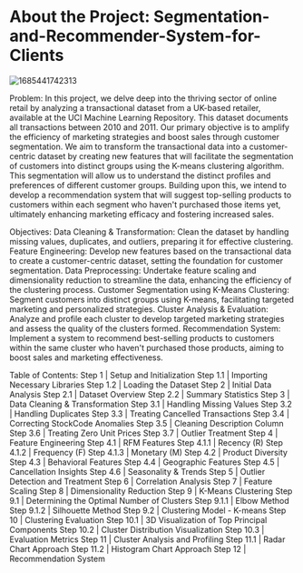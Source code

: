 # About the Project: Segmentation-and-Recommender-System-for-Clients

![1685441742313](https://github.com/3liodeh/Segmentation-and-Recommender-System-for-Clients/assets/109085886/b828e828-9396-40bd-bc55-9f3dc373a0a2)

Problem: In this project, we delve deep into the thriving sector of online retail by analyzing a transactional dataset from a UK-based retailer, available at the UCI Machine Learning Repository. This dataset documents all transactions between 2010 and 2011. Our primary objective is to amplify the efficiency of marketing strategies and boost sales through customer segmentation. We aim to transform the transactional data into a customer-centric dataset by creating new features that will facilitate the segmentation of customers into distinct groups using the K-means clustering algorithm. This segmentation will allow us to understand the distinct profiles and preferences of different customer groups. Building upon this, we intend to develop a recommendation system that will suggest top-selling products to customers within each segment who haven't purchased those items yet, ultimately enhancing marketing efficacy and fostering increased sales.

Objectives: Data Cleaning & Transformation: Clean the dataset by handling missing values, duplicates, and outliers, preparing it for effective clustering. Feature Engineering: Develop new features based on the transactional data to create a customer-centric dataset, setting the foundation for customer segmentation. Data Preprocessing: Undertake feature scaling and dimensionality reduction to streamline the data, enhancing the efficiency of the clustering process. Customer Segmentation using K-Means Clustering: Segment customers into distinct groups using K-means, facilitating targeted marketing and personalized strategies. Cluster Analysis & Evaluation: Analyze and profile each cluster to develop targeted marketing strategies and assess the quality of the clusters formed. Recommendation System: Implement a system to recommend best-selling products to customers within the same cluster who haven't purchased those products, aiming to boost sales and marketing effectiveness.

Table of Contents: Step 1 | Setup and Initialization Step 1.1 | Importing Necessary Libraries Step 1.2 | Loading the Dataset Step 2 | Initial Data Analysis Step 2.1 | Dataset Overview Step 2.2 | Summary Statistics Step 3 | Data Cleaning & Transformation Step 3.1 | Handling Missing Values Step 3.2 | Handling Duplicates Step 3.3 | Treating Cancelled Transactions Step 3.4 | Correcting StockCode Anomalies Step 3.5 | Cleaning Description Column Step 3.6 | Treating Zero Unit Prices Step 3.7 | Outlier Treatment Step 4 | Feature Engineering Step 4.1 | RFM Features Step 4.1.1 | Recency (R) Step 4.1.2 | Frequency (F) Step 4.1.3 | Monetary (M) Step 4.2 | Product Diversity Step 4.3 | Behavioral Features Step 4.4 | Geographic Features Step 4.5 | Cancellation Insights Step 4.6 | Seasonality & Trends Step 5 | Outlier Detection and Treatment Step 6 | Correlation Analysis Step 7 | Feature Scaling Step 8 | Dimensionality Reduction Step 9 | K-Means Clustering Step 9.1 | Determining the Optimal Number of Clusters Step 9.1.1 | Elbow Method Step 9.1.2 | Silhouette Method Step 9.2 | Clustering Model - K-means Step 10 | Clustering Evaluation Step 10.1 | 3D Visualization of Top Principal Components Step 10.2 | Cluster Distribution Visualization Step 10.3 | Evaluation Metrics Step 11 | Cluster Analysis and Profiling Step 11.1 | Radar Chart Approach Step 11.2 | Histogram Chart Approach Step 12 | Recommendation System

